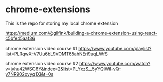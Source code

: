 # chrome-extensions
This is the repo for storing my local chrome extension 

https://medium.com/@gilfink/building-a-chrome-extension-using-react-c5bfe45aaf36

chrome extension video course #1
 https://www.youtube.com/playlist?list=PLRqwX-V7Uu6bL9VOMT65ahNEri9uqLWfS

chrome extension video course #2
 https://www.youtube.com/watch?v=jyhu42WSC6Y&index=2&list=PLYxzS__5yYQlWil-vQ-y7NR902ovyq1Xi&t=0s
